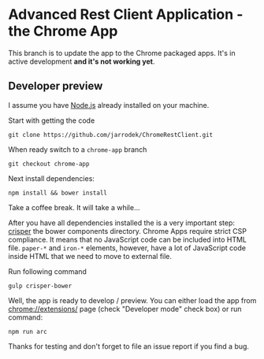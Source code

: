Advanced Rest Client Application - the Chrome App
=================

This branch is to update the app to the Chrome packaged apps.
It's in active development **and it's not working yet**.

## Developer preview
I assume you have [Node.js][1] already installed on your machine.

Start with getting the code
```shell
git clone https://github.com/jarrodek/ChromeRestClient.git
```

When ready switch to a `chrome-app` branch
```shell
git checkout chrome-app
```

Next install dependencies:
```shell
npm install && bower install
```
Take a coffee break. It will take a while...

After you have all dependencies installed the is a very important step: [crisper][2] the bower components directory. Chrome Apps require strict CSP compliance. It means that no JavaScript code can be included into HTML file. `paper-*` and `iron-*` elements, however, have a lot of JavaScript code inside HTML that we need to move to external file.

Run following command
```shell
gulp crisper-bower
```

Well, the app is ready to develop / preview. You can either load the app from [chrome://extensions/][3] page (check "Developer mode" check box) or run command:
```shell
npm run arc
```

Thanks for testing and don't forget to file an issue report if you find a bug.

 [1]: https://docs.npmjs.com/getting-started/installing-node "Install Node.js"
 [2]: https://github.com/PolymerLabs/crisper "Crisper for Polymer"
 [3]: chrome://extensions/ "Apps listing"
